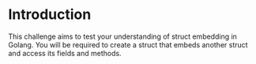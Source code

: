 # Introduction

This challenge aims to test your understanding of struct embedding in Golang. You will be required to create a struct that embeds another struct and access its fields and methods.
